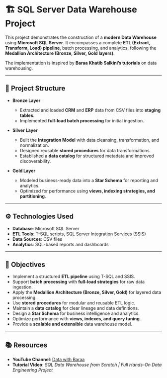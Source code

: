 # 🏗️ SQL Server Data Warehouse Project

This project demonstrates the construction of a **modern Data Warehouse** using **Microsoft SQL Server**. It encompasses a complete **ETL (Extract, Transform, Load) pipeline**, batch processing, and analytics, following the **Medallion Architecture (Bronze, Silver, Gold layers)**.

The implementation is inspired by **Baraa Khatib Salkini’s tutorials** on data warehousing.

---

## 📁 Project Structure

* **Bronze Layer**

  * Extracted and loaded **CRM** and **ERP** data from CSV files into **staging tables**.
  * Implemented **full-load batch processing** for initial ingestion.

* **Silver Layer**

  * Built the **Integration Model** with data cleansing, transformation, and normalization.
  * Designed reusable **stored procedures** for data transformations.
  * Established a **data catalog** for structured metadata and improved discoverability.

* **Gold Layer**

  * Modeled business-ready data into a **Star Schema** for reporting and analytics.
  * Optimized for performance using **views, indexing strategies, and partitioning**.

---

## ⚙️ Technologies Used

* **Database**: Microsoft SQL Server
* **ETL Tools**: T-SQL scripts, SQL Server Integration Services (SSIS)
* **Data Sources**: CSV files
* **Analytics**: SQL-based reports and dashboards

---

## 🎯 Objectives

* Implement a structured **ETL pipeline** using T-SQL and SSIS.
* Support **batch processing** with **full-load strategies** for raw data ingestion.
* Apply the **Medallion Architecture (Bronze, Silver, Gold)** for layered data processing.
* Use **stored procedures** for modular and reusable ETL logic.
* Maintain a **data catalog** for clear lineage and data definitions.
* Design a **Star Schema** for business intelligence and analytics.
* Optimize performance with **views, indexes, and query tuning**.
* Provide a **scalable and extensible** data warehouse model.

---

## 📚 Resources

* **YouTube Channel**: [Data with Baraa](https://www.youtube.com/@DatawithBaraa)
* **Tutorial Video**: *SQL Data Warehouse from Scratch | Full Hands-On Data Engineering Project*
